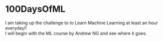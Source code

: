 # 100DaysOfML
I am taking up the challenge to to Learn  Machine Learning at least an hour everyday!!  
I will begin with the ML course by Andrew NG and see where it goes.
